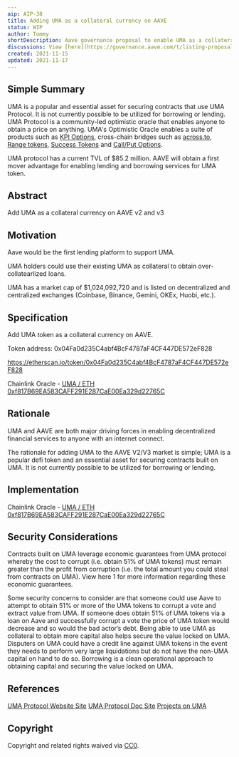 ```yaml
---
aip: AIP-38
title: Adding UMA as a collateral currency on AAVE
status: WIP
author: Tommy 
shortDescription: Aave governance proposal to enable UMA as a collateral asset
discussions: View [here](https://governance.aave.com/t/listing-proposal-add-uma-as-collateral-to-lend-borrow-on-aave/6196)
created: 2021-11-15
updated: 2021-11-17
---
```


## Simple Summary

UMA is a popular and essential asset for securing contracts that use UMA Protocol. It is not currently possible to be utilized for borrowing or lending. UMA Protocol is a community-led optimistic oracle that enables anyone to obtain a price on anything. UMA's Optimistic Oracle enables a suite of products such as [KPI Options](https://umaproject.org/kpi-options.html), cross-chain bridges such as [across.to](https://across.to/), [Range tokens](https://umaproject.org/range-tokens.html), [Success Tokens](https://umaproject.org/success-tokens.html) and [Call/Put Options](https://umaproject.org/call-put.html0). 

UMA protocol has a current TVL of $85.2 million. AAVE will obtain a first mover advantage for enabling lending and borrowing services for UMA token. 

## Abstract
Add UMA as a collateral currency on AAVE v2 and v3

## Motivation

Aave would be the first lending platform to support UMA. 

UMA holders could use their existing UMA as collateral to obtain over-collatearlized loans. 

UMA has a market cap of $1,024,092,720 and is listed on decentralized and centralized exchanges (Coinbase, Binance, Gemini, OKEx, Huobi, etc.). 

## Specification

Add UMA token as a collateral currency on AAVE. 

Token address: 0x04Fa0d235C4abf4BcF4787aF4CF447DE572eF828

https://etherscan.io/token/0x04Fa0d235C4abf4BcF4787aF4CF447DE572eF828

Chainlink Oracle - [UMA / ETH](https://docs.chain.link/docs/ethereum-addresses/) [0xf817B69EA583CAFF291E287CaE00Ea329d22765C](https://etherscan.io/address/0xf817B69EA583CAFF291E287CaE00Ea329d22765C)

## Rationale

UMA and AAVE are both major driving forces in enabling decentralized financial services to anyone with an internet connect. 

The rationale for adding UMA to the AAVE V2/V3 market is simple; UMA is a popular defi token and an essential asset for securing contracts built on UMA. It is not currently possible to be utilized for borrowing or lending.

## Implementation

Chainlink Oracle - [UMA / ETH](https://docs.chain.link/docs/ethereum-addresses/) [0xf817B69EA583CAFF291E287CaE00Ea329d22765C](https://etherscan.io/address/0xf817B69EA583CAFF291E287CaE00Ea329d22765C)


## Security Considerations

Contracts built on UMA leverage economic guarantees from UMA protocol whereby the cost to corrupt (i.e. obtain 51% of UMA tokens) must remain greater than the profit from corruption (i.e. the total amount you could steal from contracts on UMA). View here 1 for more information regarding these economic guarantees.

Some security concerns to consider are that someone could use Aave to attempt to obtain 51% or more of the UMA tokens to corrupt a vote and extract value from UMA. If someone does obtain 51% of UMA tokens via a loan on Aave and successfully corrupt a vote the price of UMA token would decrease and so would the bad actor’s debt. Being able to use UMA as collateral to obtain more capital also helps secure the value locked on UMA. Disputers on UMA could have a credit line against UMA tokens in the event they needs to perform very large liquidations but do not have the non-UMA capital on hand to do so. Borrowing is a clean operational approach to obtaining capital and securing the value locked on UMA.

## References
[UMA Protocol Website Site](https://umaproject.org)
[UMA Protocol Doc Site](https://docs.umaproject.org/)
[Projects on UMA](https://projects.umaproject.org/)

## Copyright

Copyright and related rights waived via [CC0](https://creativecommons.org/publicdomain/zero/1.0/).


